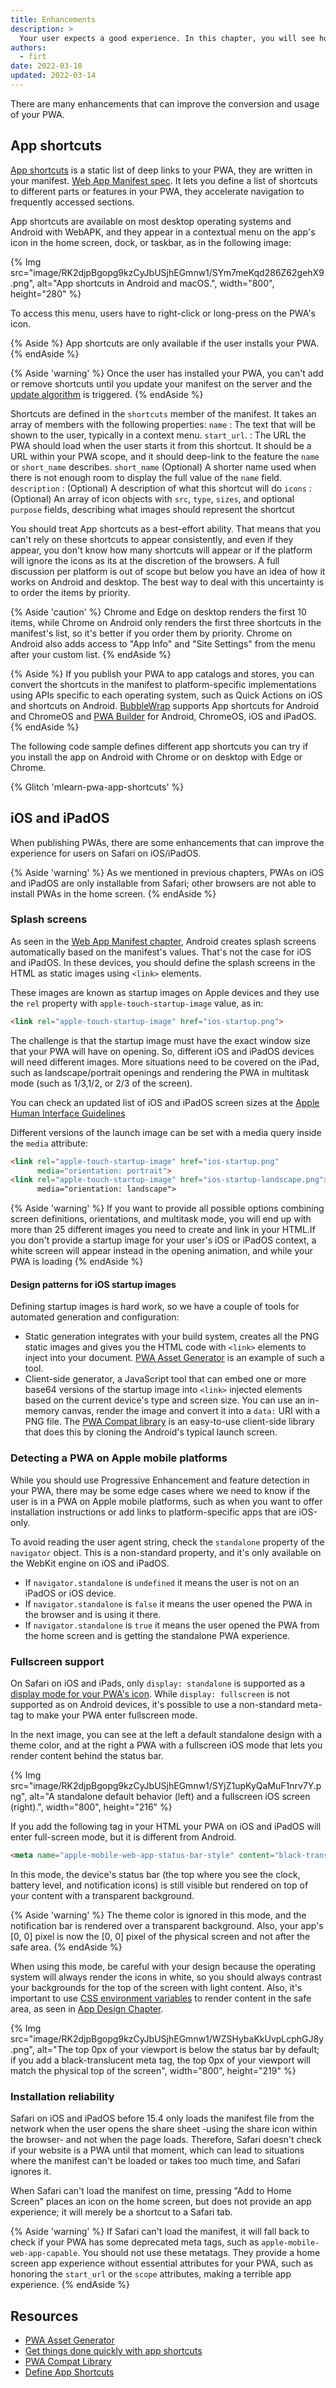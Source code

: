 ```yaml
---
title: Enhancements
description: >
  Your user expects a good experience. In this chapter, you will see how to enhance your PWA with splash screens, app shortcuts, and how sessions work.
authors:
  - firt
date: 2022-03-10
updated: 2022-03-14
---
```


There are many enhancements that can improve the conversion and usage of your PWA.

## App shortcuts

[App shortcuts](https://w3c.github.io/manifest/#shortcuts-member) is a static list of deep links to your PWA, they are written in your manifest. [Web App Manifest spec](/learn/pwa/web-app-manifest). It lets you define a list of shortcuts to different parts or features in your PWA, they accelerate navigation to frequently accessed sections.

App shortcuts are available on most desktop operating systems and Android with WebAPK, and they appear in a contextual menu on the app's icon in the home screen, dock, or taskbar, as in the following image:

{% Img src="image/RK2djpBgopg9kzCyJbUSjhEGmnw1/SYm7meKqd286Z62gehX9.png", alt="App shortcuts in Android and macOS.", width="800", height="280" %}

To access this menu, users have to right-click or long-press on the PWA's icon.

{% Aside %}
App shortcuts are only available if the user installs your PWA.
{% endAside %}

{% Aside 'warning' %}
Once the user has installed your PWA, you can't add or remove shortcuts until you update your manifest on the server and the [update algorithm](/learn/pwa/update) is triggered.
{% endAside %}

Shortcuts are defined in the `shortcuts` member of the manifest. It takes an array of members with the following properties:
`name`
: The text that will be shown to the user, typically in a context menu.
`start_url`.
: The URL the PWA should load when the user starts it from this shortcut. It should be a URL within your PWA scope, and it should deep-link to the feature the `name` or `short_name` describes.
`short_name`
(Optional) A shorter name used when there is not enough room to display the full value of the `name` field.
`description`
: (Optional) A description of what this shortcut will do
`icons`
: (Optional) An array of icon objects with `src`, `type`, `sizes`, and optional `purpose` fields, describing what images should represent the shortcut

You should treat App shortcuts as a best-effort ability. That means that you can't rely on these shortcuts to appear consistently, and even if they appear, you don't know how many shortcuts will appear or if the platform will ignore the icons as its at the discretion of the browsers. A full discussion per platform is out of scope but below you have an idea of how it works on Android and desktop. The best way to deal with this uncertainty is to order the items by priority.

{% Aside 'caution' %}
Chrome and Edge on desktop renders the first 10 items, while Chrome on Android only renders the first three shortcuts in the manifest's list, so it's better if you order them by priority. Chrome on Android also adds access to "App Info" and "Site Settings" from the menu after your custom list.
{% endAside %}

{% Aside %}
If you publish your PWA to app catalogs and stores, you can convert the shortcuts in the manifest to platform-specific implementations using APIs specific to each operating system, such as Quick Actions on iOS and shortcuts on Android. [BubbleWrap](https://github.com/GoogleChromeLabs/bubblewrap) supports App shortcuts for Android and ChromeOS and [PWA Builder](https://www.pwabuilder.com/) for Android, ChromeOS, iOS and iPadOS.
{% endAside %}

The following code sample defines different app shortcuts you can try if you install the app on Android with Chrome or on desktop with Edge or Chrome.

{% Glitch 'mlearn-pwa-app-shortcuts' %}

## iOS and iPadOS

When publishing PWAs, there are some enhancements that can improve the experience for users on Safari on iOS/iPadOS.

{% Aside 'warning' %}
As we mentioned in previous chapters, PWAs on iOS and iPadOS are only installable from Safari; other browsers are not able to install PWAs in the home screen.
{% endAside %}

### Splash screens

As seen in the [Web App Manifest chapter](/learn/pwa/web-app-manifest), Android creates splash screens automatically based on the manifest's values. That's not the case for iOS and iPadOS. In these devices, you should define the splash screens in the HTML as static images using `<link>` elements.

These images are known as startup images on Apple devices and they use the `rel` property with `apple-touch-startup-image` value, as in:

```html
<link rel="apple-touch-startup-image" href="ios-startup.png">
```

The challenge is that the startup image must have the exact window size that your PWA will have on opening. So, different iOS and iPadOS devices will need different images. More situations need to be covered on the iPad, such as landscape/portrait openings and rendering the PWA in multitask mode (such as 1/3,1/2, or 2/3 of the screen).

You can check an updated list of iOS and iPadOS screen sizes at the [Apple Human Interface Guidelines]( https://developer.apple.com/design/human-interface-guidelines/ios/visual-design/adaptivity-and-layout/)

Different versions of the launch image can be set with a media query inside the `media` attribute:

```html
<link rel="apple-touch-startup-image" href="ios-startup.png"
      media="orientation: portrait">
<link rel="apple-touch-startup-image" href="ios-startup-landscape.png">
      media="orientation: landscape">
```
{% Aside 'warning' %}
If you want to provide all possible options combining screen definitions, orientations, and multitask mode, you will end up with more than 25 different images you need to create and link in your HTML.If you don't provide a startup image for your user's iOS or iPadOS context, a white screen will appear instead in the opening animation, and while your PWA is loading
{% endAside %}

#### Design patterns for iOS startup images

Defining startup images is hard work, so we have a couple of tools for automated generation and configuration:

* Static generation integrates with your build system, creates all the PNG static images and gives you the HTML code with `<link>` elements to inject into your document. [PWA Asset Generator](https://github.com/onderceylan/pwa-asset-generator) is an example of such a tool.
* Client-side generator, a JavaScript tool that can embed one or more base64 versions of the startup image into `<link>` injected elements based on the current device's type and screen size. You can use an in-memory canvas, render the image and convert it into a `data:` URI with a PNG file. The [PWA Compat library](https://github.com/GoogleChromeLabs/pwacompat) is an easy-to-use client-side library that does this by cloning the Android's typical launch screen.

### Detecting a PWA on Apple mobile platforms

While you should use Progressive Enhancement and feature detection in your PWA, there may be some edge cases where we need to know if the user is in a PWA on Apple mobile platforms, such as when you want to offer installation instructions or add links to platform-specific apps that are iOS-only.

To avoid reading the user agent string, check the `standalone` property of the `navigator` object. This is a non-standard property, and it's only available on the WebKit engine on iOS and iPadOS.

* If `navigator.standalone` is `undefined` it means the user is not on an iPadOS or iOS device.
* If `navigator.standalone` is `false` it means the user opened the PWA in the browser and is using it there.
* If `navigator.standalone` is `true` it means the user opened the PWA from the home screen and is getting the standalone PWA experience.

### Fullscreen support

On Safari on iOS and iPads, only `display: standalone` is supported as a [display mode for your PWA's icon](/learn/pwa/app-design/#display-modes). While `display: fullscreen` is not supported as on Android devices, it's possible to use a non-standard meta-tag to make your PWA enter fullscreen mode.

In the next image, you can see at the left a default standalone design with a theme color, and at the right a PWA with a fullscreen iOS mode that lets you render content behind the status bar.

{% Img src="image/RK2djpBgopg9kzCyJbUSjhEGmnw1/SYjZ1upKyQaMuF1nrv7Y.png", alt="A standalone default behavior (left) and a fullscreen iOS screen (right).", width="800", height="216" %}

If you add the following tag in your HTML your PWA on iOS and iPadOS will enter full-screen mode, but it is different from Android.

```html
<meta name="apple-mobile-web-app-status-bar-style" content="black-translucent">
```

In this mode, the device's status bar (the top where you see the clock, battery level, and notification icons) is still visible but rendered on top of your content with a transparent background.

{% Aside 'warning' %}
The theme color is ignored in this mode, and the notification bar is rendered over a transparent background. Also, your app's [0, 0] pixel is now the [0, 0] pixel of the physical screen and not after the safe area.
{% endAside %}

When using this mode, be careful with your design because the operating system will always render the icons in white, so you should always contrast your backgrounds for the top of the screen with light content. Also, it's important to use [CSS environment variables](https://developer.mozilla.org/docs/Web/CSS/env()) to render content in the safe area, as seen in [App Design Chapter](/learn/pwa/app-design/#safe-areas).

{% Img src="image/RK2djpBgopg9kzCyJbUSjhEGmnw1/WZSHybaKkUvpLcphGJ8y.png", alt="The top 0px of your viewport is below the status bar by default; if you add a black-translucent meta tag, the top 0px of your viewport will match the physical top of the screen", width="800", height="219" %}


### Installation reliability

Safari on iOS and iPadOS before 15.4 only loads the manifest file from the network when the user opens the share sheet -using the share icon within the browser- and not when the page loads. Therefore, Safari doesn't check if your website is a PWA until that moment, which can lead to situations where the manifest can't be loaded or takes too much time, and Safari ignores it.

When Safari can't load the manifest on time, pressing "Add to Home Screen" places an icon on the home screen, but does not provide an app experience; it will merely be a shortcut to a Safari tab.

{% Aside 'warning' %}
If Safari can't load the manifest, it will fall back to check if your PWA has some deprecated meta tags, such as `apple-mobile-web-app-capable`. You should not use these metatags. They provide a home screen app experience without essential attributes for your PWA, such as honoring the `start_url` or the `scope` attributes, making a terrible app experience.
{% endAside %}

##  Resources

- [PWA Asset Generator](https://github.com/onderceylan/pwa-asset-generator)
- [Get things done quickly with app shortcuts](/app-shortcuts)
- [PWA Compat Library](https://github.com/GoogleChromeLabs/pwacompat)
- [Define App Shortcuts](https://docs.microsoft.com/en-us/microsoft-edge/progressive-web-apps-chromium/how-to/shortcuts)

